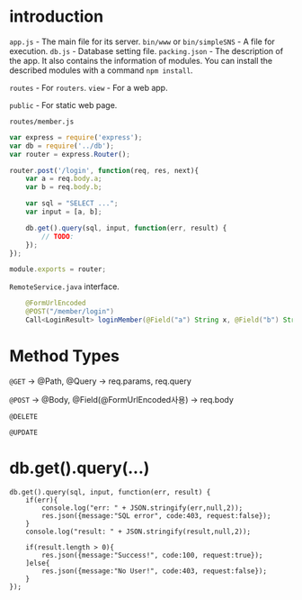 # introduction

`app.js` - The main file for its server.
`bin/www` or `bin/simpleSNS` - A file for execution.
`db.js` - Database setting file.
`packing.json` - The description of the app. It also contains the information of modules. You can install the described modules with a command `npm install`.

`routes` - For `routers`.
`view` - For a web app.

`public` - For static web page.

`routes/member.js`

```javascript
var express = require('express');
var db = require('../db');
var router = express.Router();

router.post('/login', function(req, res, next){
	var a = req.body.a;
	var b = req.body.b;

	var sql = "SELECT ...";
	var input = [a, b];

	db.get().query(sql, input, function(err, result) {
		// TODO:
	});
});

module.exports = router;
```

`RemoteService.java` interface.

```java
    @FormUrlEncoded
    @POST("/member/login")
    Call<LoginResult> loginMember(@Field("a") String x, @Field("b") String y);
```

# Method Types

`@GET` -> @Path, @Query -> req.params, req.query

`@POST` -> @Body, @Field(@FormUrlEncoded사용) -> req.body

`@DELETE`

`@UPDATE`

# db.get().query(...)

```
db.get().query(sql, input, function(err, result) {
	if(err){
		console.log("err: " + JSON.stringify(err,null,2));
		res.json({message:"SQL error", code:403, request:false});
	}
	console.log("result: " + JSON.stringify(result,null,2));

	if(result.length > 0){
		res.json({message:"Success!", code:100, request:true});
	]else{
		res.json({message:"No User!", code:403, request:false});
	}
});
```
